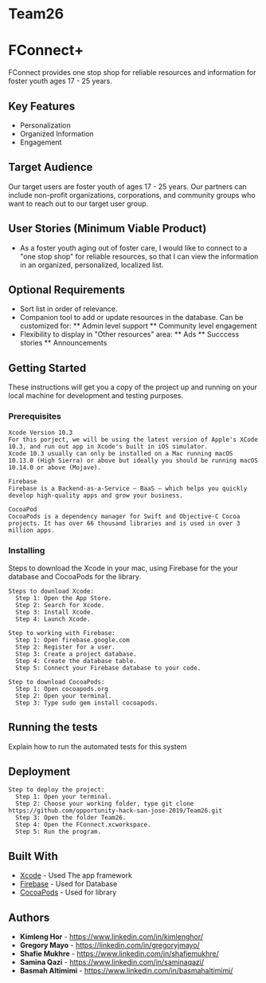 # Team26

# FConnect+

FConnect provides one stop shop for reliable resources and information for foster youth ages 17 - 25 years. 

## Key Features

* Personalization
* Organized Information
* Engagement

## Target Audience

Our target users are foster youth of ages 17 - 25 years.  Our partners can include non-profit organizations, corporations, and community groups who want to reach out to our target user group.

## User Stories (Minimum Viable Product)

* As a foster youth aging out of foster care, I would like to connect to a "one stop shop" for reliable resources, so that I can view the information in an organized, personalized, localized list.

## Optional Requirements

* Sort list in order of relevance.
* Companion tool to add or update resources in the database. Can be customized for:
  **  Admin level support
  ** Community level engagement
* Flexibility to display in "Other resources" area:
  ** Ads
  ** Succcess stories
  ** Announcements
 
## Getting Started

These instructions will get you a copy of the project up and running on your local machine for development and testing purposes.

### Prerequisites

```
Xcode Version 10.3
For this porject, we will be using the latest version of Apple's XCode 10.3, and run out app in Xcode's built in iOS simulator.
Xcode 10.3 usually can only be installed on a Mac running macOS 10.13.0 (High Sierra) or above but ideally you should be running macOS 10.14.0 or above (Mojave).

Firebase
Firebase is a Backend-as-a-Service — BaaS — which helps you quickly develop high-quality apps and grow your business.

CocoaPod
CocoaPods is a dependency manager for Swift and Objective-C Cocoa projects. It has over 66 thousand libraries and is used in over 3 million apps.

```

### Installing
Steps to download the Xcode in your mac, using Firebase for the your database and CocoaPods for the library.

```
Steps to download Xcode:
  Step 1: Open the App Store.
  Step 2: Search for Xcode.
  Step 3: Install Xcode.
  Step 4: Launch Xcode.
```

```
Step to working with Firebase:
  Step 1: Open firebase.google.com
  Step 2: Register for a user.
  Step 3: Create a project database.
  Step 4: Create the database table.
  Step 5: Connect your Firebase database to your code.
```

```
Step to download CocoaPods:
  Step 1: Open cocoapods.org
  Step 2: Open your terminal.
  Step 3: Type sudo gem install cocoapods.
```

## Running the tests

Explain how to run the automated tests for this system

## Deployment

```
Step to deploy the project:
  Step 1: Open your terminal.
  Step 2: Choose your working folder, type git clone https://github.com/opportunity-hack-san-jose-2019/Team26.git
  Step 3: Open the folder Team26.
  Step 4: Open the FConnect.xcworkspace.
  Step 5: Run the program.
```

## Built With

* [Xcode](https://developer.apple.com/xcode/) - Used The app framework
* [Firebase](https://firebase.google.com/) - Used for Database 
* [CocoaPods](https://cocoapods.org/) - Used for library

## Authors

* **Kimleng Hor** - https://www.linkedin.com/in/kimlenghor/
* **Gregory Mayo** - https://linkedin.com/in/gregoryjmayo/
* **Shafie Mukhre** - https://www.linkedin.com/in/shafiemukhre/ 
* **Samina Qazi** - https://www.linkedin.com/in/saminaqazi/
* **Basmah Altimimi** - https://www.linkedin.com/in/basmahaltimimi/
